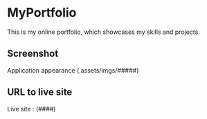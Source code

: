 # MyPortfolio

This is my online portfolio, which showcases my skills and projects.

## Screenshot

Application appearance (.assets/imgs/#####)

## URL to live site

Live site : (####)
